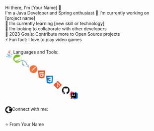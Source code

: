 Hi there, I'm [Your Name] 👋
<br>
I'm a Java Developer and Spring enthusiast
🔭 I’m currently working on [project name]<br>
🌱 I’m currently learning [new skill or technology]<br>
👯 I’m looking to collaborate with other developers<br>
🥅 2023 Goals: Contribute more to Open Source projects<br>
⚡ Fun fact: I love to play video games<br>
<br>
Languages and Tools:
<img align="left" alt="Java" width="26px" src="https://raw.githubusercontent.com/devicons/devicon/master/icons/java/java-original.svg" /><br>
<img align="left" alt="Spring" width="26px" src="https://raw.githubusercontent.com/devicons/devicon/master/icons/spring/spring-original.svg" /><br>
<img align="left" alt="SQL" width="26px" src="https://raw.githubusercontent.com/devicons/devicon/master/icons/mysql/mysql-original.svg" /><br>
<img align="left" alt="Postman" width="26px" src="https://raw.githubusercontent.com/devicons/devicon/master/icons/postman/postman-original.svg" /><br>
<img align="left" alt="HTML5" width="26px" src="https://raw.githubusercontent.com/devicons/devicon/master/icons/html5/html5-original.svg" /><br>
<img align="left" alt="CSS3" width="26px" src="https://raw.githubusercontent.com/devicons/devicon/master/icons/css3/css3-original.svg" /><br>
<img align="left" alt="Git" width="26px" src="https://raw.githubusercontent.com/devicons/devicon/master/icons/git/git-original.svg" /><br>
<img align="left" alt="GitHub" width="26px" src="https://raw.githubusercontent.com/devicons/devicon/master/icons/github/github-original.svg" /><br>
<img align="left" alt="IntelliJ IDEA" width="26px" src="https://raw.githubusercontent.com/devicons/devicon/master/icons/intellij/intellij-original.svg" /><br>
<br>

Connect with me:
<img align="left" alt="yourwebsite.com" width="22px" src="https://raw.githubusercontent.com/iconic/open-iconic/master/svg/globe.svg" /><br>

<br>
⭐️ From Your Name
